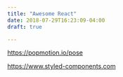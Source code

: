 ```yaml
---
title: "Awesome React"
date: 2018-07-29T16:23:09-04:00
draft: true

---
```




https://popmotion.io/pose

https://www.styled-components.com
